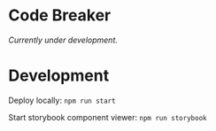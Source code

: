 # Code Breaker

*Currently under development.*

# Development

Deploy locally: `npm run start`

Start storybook component viewer: `npm run storybook`